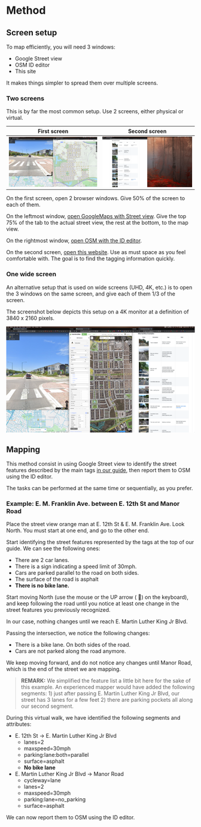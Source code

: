 # Method

## Screen setup

To map efficiently, you will need 3 windows:

* Google Street view
* OSM ID editor
* This site

It makes things simpler to spread them over multiple screens.

### Two screens

This is by far the most common setup. Use 2 screens, either physical or virtual.

|First screen|Second screen|
|:---:|:---:|
|![left screen](images/setup/two-screens-left.png)|![right screen](images/setup/two-screens-right.png)|

On the first screen, open 2 browser windows. Give 50% of the screen to each of them.

On the leftmost window, [open GoogleMaps with Street view](https://www.google.com/maps). Give the top 75% of the tab to
the actual street view, the rest at the bottom, to the map view.

On the rightmost window, [open OSM with the ID editor](https://www.openstreetmap.org/edit?editor=id#map=13/30.2883/-97.7042).

On the second screen, [open this website](https://rgreinho.github.io/bna-tools/). Use as must space as you feel
comfortable with. The goal is to find the tagging information quickly.

### One wide screen

An alternative setup that is used on wide screens (UHD, 4K, etc.) is to open the 3 windows on the same screen, and give
each of them 1/3 of the screen.

The screenshot below depicts this setup on a 4K monitor at a definition of 3840 x 2160 pixels.

![one-screen-3-windows](images/setup/one-screen-3-windows.png)

## Mapping

This method consist in using Google Street view to identify the street features described by the main tags
[in our guide](../index.md), then report them to OSM using the ID editor.

The tasks can be performed at the same time or sequentially, as you prefer.

### Example: E. M. Franklin Ave. between E. 12th St and Manor Road

Place the street view orange man at E. 12th St & E. M. Franklin Ave. Look North. You must start at one end, and go to
the other end.

Start identifying the street features represented by the tags at the top of our guide. We can see the following ones:

* There are 2 car lanes.
* There is a sign indicating a speed limit of 30mph.
* Cars are parked parallel to the road on both sides.
* The surface of the road is asphalt
* **There is no bike lane.**

Start moving North (use the mouse or the UP arrow ( 🔼) on the keyboard), and keep following the road until you notice
at least one change in the street features you previously recognized.

In our case, nothing changes until we reach E. Martin Luther King Jr Blvd.

Passing the intersection, we notice the following changes:

* There is a bike lane. On both sides of the road.
* Cars are not parked along the road anymore.

We keep moving forward, and do not notice any changes until Manor Road, which is the end of the street we are mapping.

> **REMARK:** We simplified the feature list a little bit here for the sake of this example. An experienced mapper would
have added the following segments: 1) just after passing E. Martin Luther King Jr Blvd, our street has 3 lanes for a few
feet 2) there are parking pockets all along our second segment.

During this virtual walk, we have identified the following segments and attributes:

* E. 12th St -> E. Martin Luther King Jr Blvd
    * lanes=2
    * maxspeed=30mph
    * parking:lane:both=parallel
    * surface=asphalt
    * **No bike lane**
* E. Martin Luther King Jr Blvd -> Manor Road
    * cycleway=lane
    * lanes=2
    * maxspeed=30mph
    * parking:lane=no_parking
    * surface=asphalt

We can now report them to OSM using the ID editor.
